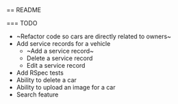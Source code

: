 == README

=== TODO

- ~Refactor code so cars are directly related to owners~
- Add service records for a vehicle
	- ~Add a service record~
	- Delete a service record
	- Edit a service record
- Add RSpec tests
- Ability to delete a car
- Ability to upload an image for a car
- Search feature